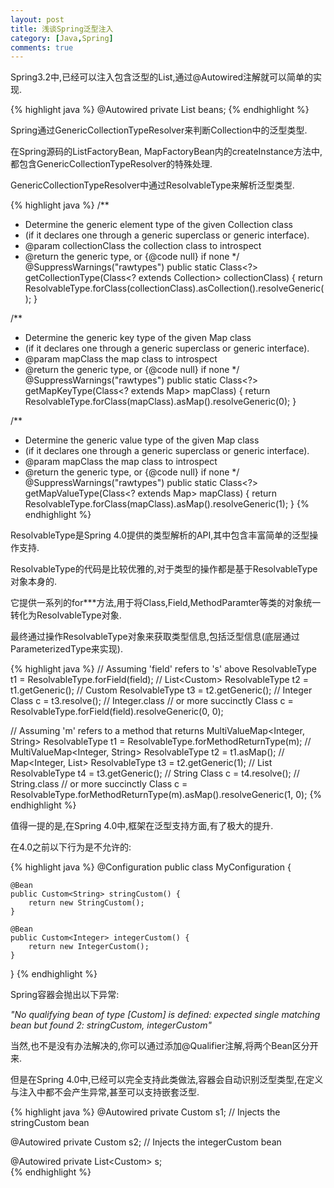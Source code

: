 ```yaml
---
layout: post
title: 浅谈Spring泛型注入
category: [Java,Spring]
comments: true
---
```

Spring3.2中,已经可以注入包含泛型的List,通过@Autowired注解就可以简单的实现.

{% highlight java %}
@Autowired
private List<Type> beans; 
{% endhighlight %}



Spring通过GenericCollectionTypeResolver来判断Collection中的泛型类型.

在Spring源码的ListFactoryBean, MapFactoryBean内的createInstance方法中, 都包含GenericCollectionTypeResolver的特殊处理.

GenericCollectionTypeResolver中通过ResolvableType来解析泛型类型.

{% highlight java %}
/**
 * Determine the generic element type of the given Collection class
 * (if it declares one through a generic superclass or generic interface).
 * @param collectionClass the collection class to introspect
 * @return the generic type, or {@code null} if none
 */
@SuppressWarnings("rawtypes")
public static Class<?> getCollectionType(Class<? extends Collection> collectionClass) {
  return ResolvableType.forClass(collectionClass).asCollection().resolveGeneric();
}

/**
 * Determine the generic key type of the given Map class
 * (if it declares one through a generic superclass or generic interface).
 * @param mapClass the map class to introspect
 * @return the generic type, or {@code null} if none
 */
@SuppressWarnings("rawtypes")
public static Class<?> getMapKeyType(Class<? extends Map> mapClass) {
  return ResolvableType.forClass(mapClass).asMap().resolveGeneric(0);
}

/**
 * Determine the generic value type of the given Map class
 * (if it declares one through a generic superclass or generic interface).
 * @param mapClass the map class to introspect
 * @return the generic type, or {@code null} if none
 */
@SuppressWarnings("rawtypes")
public static Class<?> getMapValueType(Class<? extends Map> mapClass) {
  return ResolvableType.forClass(mapClass).asMap().resolveGeneric(1);
}
{% endhighlight %}

ResolvableType是Spring 4.0提供的类型解析的API,其中包含丰富简单的泛型操作支持.

ResolvableType的代码是比较优雅的,对于类型的操作都是基于ResolvableType对象本身的.

它提供一系列的for***方法,用于将Class,Field,MethodParamter等类的对象统一转化为ResolvableType对象.

最终通过操作ResolvableType对象来获取类型信息,包括泛型信息(底层通过ParameterizedType来实现).

{% highlight java %}
// Assuming 'field' refers to 's' above
ResolvableType t1 = ResolvableType.forField(field); // List<Custom<Integer>> 
ResolvableType t2 = t1.getGeneric(); // Custom<Integer>
ResolvableType t3 = t2.getGeneric(); // Integer
Class<?> c = t3.resolve(); // Integer.class
// or more succinctly
Class<?> c = ResolvableType.forField(field).resolveGeneric(0, 0);

// Assuming 'm' refers to a method that returns MultiValueMap<Integer, String> 
ResolvableType t1 = ResolvableType.forMethodReturnType(m); // MultiValueMap<Integer, String> 
ResolvableType t2 = t1.asMap(); // Map<Integer, List<String>>
ResolvableType t3 = t2.getGeneric(1); // List<String>
ResolvableType t4 = t3.getGeneric(); // String
Class<?> c = t4.resolve(); // String.class
// or more succinctly
Class<?> c = ResolvableType.forMethodReturnType(m).asMap().resolveGeneric(1, 0);
{% endhighlight %}

值得一提的是,在Spring 4.0中,框架在泛型支持方面,有了极大的提升.

在4.0之前以下行为是不允许的:

{% highlight java %}
@Configuration
public class MyConfiguration {

    @Bean
    public Custom<String> stringCustom() {
        return new StringCustom();
    }

    @Bean
    public Custom<Integer> integerCustom() {
        return new IntegerCustom();
    }

}
{% endhighlight %}

Spring容器会抛出以下异常:

*"No qualifying bean of type [Custom] is defined: expected single matching bean but found 2: stringCustom, integerCustom"*

当然,也不是没有办法解决的,你可以通过添加@Qualifier注解,将两个Bean区分开来.

但是在Spring 4.0中,已经可以完全支持此类做法,容器会自动识别泛型类型,在定义与注入中都不会产生异常,甚至可以支持嵌套泛型.

{% highlight java %}
@Autowired
private Custom<String> s1; // Injects the stringCustom bean

@Autowired
private Custom<Integer> s2; // Injects the integerCustom bean

@Autowired
private List<Custom<Integer>> s;  
{% endhighlight %}